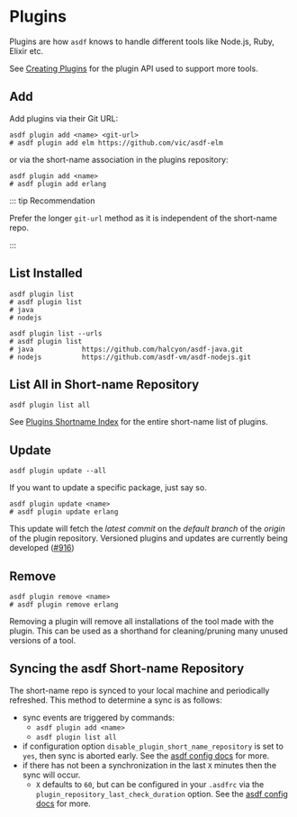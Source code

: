 # Plugins

Plugins are how `asdf` knows to handle different tools like Node.js, Ruby, Elixir etc.

See [Creating Plugins](/plugins/create.md) for the plugin API used to support more tools.

## Add

Add plugins via their Git URL:

```shell:no-line-numbers
asdf plugin add <name> <git-url>
# asdf plugin add elm https://github.com/vic/asdf-elm
```

or via the short-name association in the plugins repository:

```shell:no-line-numbers
asdf plugin add <name>
# asdf plugin add erlang
```

::: tip Recommendation

Prefer the longer `git-url` method as it is independent of the short-name repo.

:::

## List Installed

```shell:no-line-numbers
asdf plugin list
# asdf plugin list
# java
# nodejs
```

```shell:no-line-numbers
asdf plugin list --urls
# asdf plugin list
# java            https://github.com/halcyon/asdf-java.git
# nodejs          https://github.com/asdf-vm/asdf-nodejs.git
```

## List All in Short-name Repository

```shell:no-line-numbers
asdf plugin list all
```

See [Plugins Shortname Index](https://github.com/asdf-vm/asdf-plugins) for the entire short-name list of plugins.

## Update

```shell:no-line-numbers
asdf plugin update --all
```

If you want to update a specific package, just say so.

```shell:no-line-numbers
asdf plugin update <name>
# asdf plugin update erlang
```

This update will fetch the _latest commit_ on the _default branch_ of the _origin_ of the plugin repository. Versioned plugins and updates are currently being developed ([#916](https://github.com/asdf-vm/asdf/pull/916))

## Remove

```bash:no-line-numbers
asdf plugin remove <name>
# asdf plugin remove erlang
```

Removing a plugin will remove all installations of the tool made with the plugin. This can be used as a shorthand for cleaning/pruning many unused versions of a tool.

## Syncing the asdf Short-name Repository

The short-name repo is synced to your local machine and periodically refreshed. This method to determine a sync is as follows:

- sync events are triggered by commands:
  - `asdf plugin add <name>`
  - `asdf plugin list all`
- if configuration option `disable_plugin_short_name_repository` is set to `yes`, then sync is aborted early. See the [asdf config docs](/manage/configuration.md) for more.
- if there has not been a synchronization in the last `X` minutes then the sync will occur.
  - `X` defaults to `60`, but can be configured in your `.asdfrc` via the `plugin_repository_last_check_duration` option. See the [asdf config docs](/manage/configuration.md) for more.
